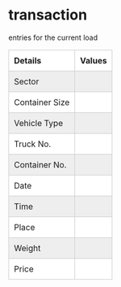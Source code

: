 # transaction
entries for the current load
<!DOCTYPE html>
<title>My Example</title>

<style>
  table {
    border-collapse: collapse;
  }
  th, td {
    border: 1px solid #ccc;
    padding: 10px;
    text-align: left;
  }
  tr:nth-child(even) {
    background-color: #eee;
  }
  tr:nth-child(odd) {
    background-color: #fff;
  }            
</style>

<table>
  <tr>
    <th>Details</th>
    <th>Values</th>
  </tr>
  <tr>
    <td>Sector</td>
    <td></td>
  </tr>
  <tr>
    <td>Container Size</td>
    <td></td>
  </tr>
  <tr>
    <td>Vehicle Type</td>
    <td></td>
  </tr>
  <tr>
    <td>Truck No.</td>
    <td></td>
  </tr>
  <tr>
    <td>Container No.</td>
    <td></td>
  </tr>
   <tr>
    <td>Date</td>
    <td></td>
  </tr>
   <tr>
    <td>Time</td>
    <td></td>
  </tr>
   <tr>
    <td>Place</td>
    <td></td>
  </tr>
   <tr>
    <td>Weight</td>
    <td></td>
  </tr>
   <tr>
    <td>Price</td>
    <td></td>
  </tr>
</table>

